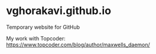 # vghorakavi.github.io
Temporary website for GitHub

My work with Topcoder: https://www.topcoder.com/blog/author/maxwells_daemon/
